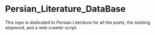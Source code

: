 # Persian_Literature_DataBase
This repo is dedicated to Persian Literature for all the poets, the existing stopword, and a web crawler script.
